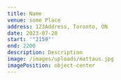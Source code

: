 ```yaml
---
title: Name
venue: some Place
address: 123Address, Toronto, ON
date: 2023-07-20
start: '"2159"'
end: 2200
description: D﻿escription
image: /images/uploads/mattaus.jpg
imagePosition: object-center
---
```

